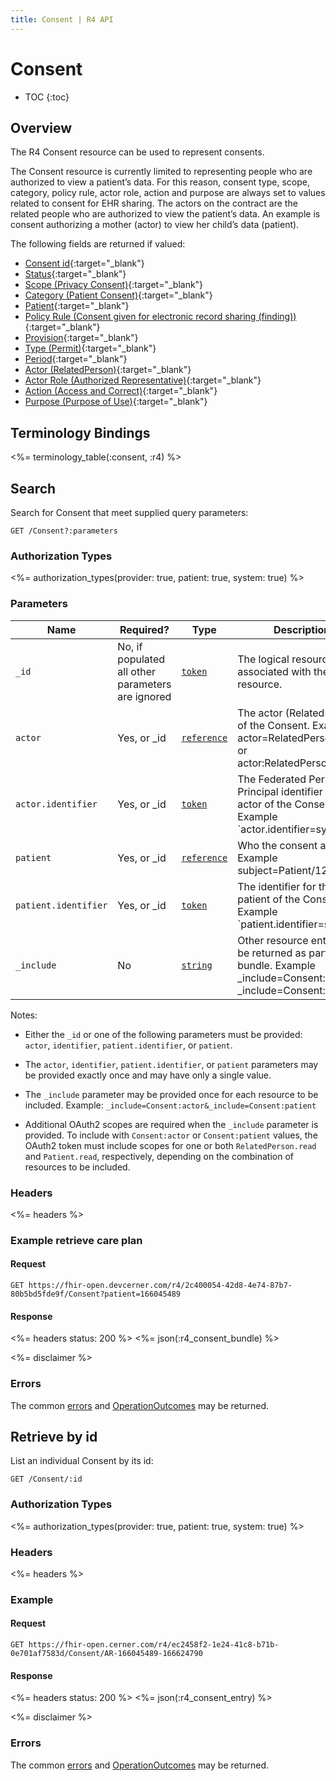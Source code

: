 ```yaml
---
title: Consent | R4 API
---
```


# Consent

* TOC
{:toc}

## Overview

The R4 Consent resource can be used to represent consents.

The Consent resource is currently limited to representing people who are authorized to view a patient’s data. For this reason, consent type, scope, category, policy rule, actor role, action and purpose are always set to values related to consent for EHR sharing. The actors on the contract are the related people who are authorized to view the patient’s data. An example is consent authorizing a mother (actor) to view her child’s data (patient).

The following fields are returned if valued:

* [Consent id](http://hl7.org/fhir/r4/resource-definitions.html#Resource.id){:target="_blank"}
* [Status](http://hl7.org/fhir/r4/consent-definitions.html#Consent.status){:target="_blank"}
* [Scope (Privacy Consent)](http://hl7.org/fhir/r4/consent-definitions.html#Consent.scope){:target="_blank"}
* [Category (Patient Consent)](http://hl7.org/fhir/r4/consent-definitions.html#Consent.category){:target="_blank"}
* [Patient](http://hl7.org/fhir/r4/consent-definitions.html#Consent.patient){:target="_blank"}
* [Policy Rule (Consent given for electronic record sharing (finding))](http://hl7.org/fhir/r4/consent-definitions.html#Consent.policyRule){:target="_blank"}
* [Provision](http://hl7.org/fhir/r4/consent-definitions.html#Consent.provision){:target="_blank"}
* [Type (Permit)](http://hl7.org/fhir/r4/consent-definitions.html#Consent.provision.type){:target="_blank"}
* [Period](http://hl7.org/fhir/r4/consent-definitions.html#Consent.provision.period){:target="_blank"}
* [Actor (RelatedPerson)](http://hl7.org/fhir/r4/consent-definitions.html#Consent.provision.actor){:target="_blank"}
* [Actor Role (Authorized Representative)](http://hl7.org/fhir/r4/consent-definitions.html#Consent.provision.actor.role){:target="_blank"}
* [Action (Access and Correct)](http://hl7.org/fhir/r4/consent-definitions.html#Consent.provision.action){:target="_blank"}
* [Purpose (Purpose of Use)](http://hl7.org/fhir/r4/consent-definitions.html#Consent.provision.purpose){:target="_blank"}

## Terminology Bindings

<%= terminology_table(:consent, :r4) %>


## Search

Search for Consent that meet supplied query parameters:

    GET /Consent?:parameters


### Authorization Types

<%= authorization_types(provider: true, patient: true, system: true) %>

### Parameters

 Name                  | Required?                                        | Type          | Description
-----------------------|--------------------------------------------------|---------------|--------------
 `_id`                 | No, if populated all other parameters are ignored| [`token`]     | The logical resource id associated with the resource.
 `actor`               | Yes, or _id                                     | [`reference`]  | The actor (RelatedPerson) of the Consent. Example: actor=RelatedPerson/1234 or actor:RelatedPerson=1234
 `actor.identifier`    | Yes, or _id                                     | [`token`]      | The Federated Person Principal identifier for the actor of the Consent. Example `actor.identifier=system|1234`
 `patient`             | Yes, or _id                                     | [`reference`]  | Who the consent applies to Example subject=Patient/1234 
 `patient.identifier`  | Yes, or _id                                     | [`token`]      | The identifier for the patient of the Consent. Example `patient.identifier=system|5678` (Federated Person Principal, Medical Record Number, Social Security Number, etc.)
  `_include`           | No                                              | [`string`]     | Other resource entries to be returned as part of the bundle. Example _include=Consent:actor or _include=Consent:patient


Notes:

- Either the `_id` or one of the following parameters must be provided: `actor`, `identifier`, `patient.identifier`, or `patient`.

- The `actor`, `identifier`, `patient.identifier`, or `patient` parameters may be provided exactly once and may have only a single value.

- The `_include` parameter may be provided once for each resource to be included. Example: `_include=Consent:actor&_include=Consent:patient`

- Additional OAuth2 scopes are required when the `_include` parameter is provided. To include with `Consent:actor` or `Consent:patient` values, the OAuth2 token must include scopes for one or both `RelatedPerson.read` and `Patient.read`, respectively, depending on the combination of resources to be included.

### Headers

 <%= headers %>

### Example retrieve care plan

#### Request

    GET https://fhir-open.devcerner.com/r4/2c400054-42d8-4e74-87b7-80b5bd5fde9f/Consent?patient=166045489

#### Response

<%= headers status: 200 %>
<%= json(:r4_consent_bundle) %>

<%= disclaimer %>

### Errors

The common [errors] and [OperationOutcomes] may be returned.

## Retrieve by id

List an individual Consent by its id:

    GET /Consent/:id

### Authorization Types

<%= authorization_types(provider: true, patient: true, system: true) %>

### Headers

<%= headers %>

### Example

#### Request

    GET https://fhir-open.cerner.com/r4/ec2458f2-1e24-41c8-b71b-0e701af7583d/Consent/AR-166045489-166624790

#### Response

<%= headers status: 200 %>
<%= json(:r4_consent_entry) %>

<%= disclaimer %>

### Errors

The common [errors] and [OperationOutcomes] may be returned.

[`token`]: http://hl7.org/fhir/r4/search.html#token
[`date`]: http://hl7.org/fhir/r4/search.html#date
[`reference`]: http://hl7.org/fhir/r4/search.html#reference
[`_count`]: http://hl7.org/fhir/r4/search.html#count
[`number`]: http://hl7.org/fhir/r4/search.html#number
[errors]: ../../#client-errors
[OperationOutcomes]: ../../#operation-outcomes
[`string`]: http://hl7.org/fhir/r4/search.html#string
